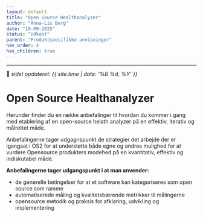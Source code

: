 ```yaml
---
layout: default
title: "Open Source Healthanalyzer"
author: "Anna-Lis Berg"
date: "19-09-2025"
status: "Udkast" 
parent: "Produktspecifikke anvisninger"
nav_order: 4
has_children: true
---
```

---

📆 _sidst opdateret: {{ site.time | date: '%B %d, %Y' }}_

# Open Source Healthanalyzer

Herunder finder du en række anbefalinger til hvordan du kommer i gang med etablering af en open-source helath analyzer på en effektiv, iterativ og målrettet måde.

Anbefalingerne tager udgagnspunkt de strategier det arbejde der er igangsat i OS2 for at understøtte både egne og andres mulighed for at vurdere Opensource produkters modehed på en kvantitativ, effektiv og indiskutabel måde.

**Anbefalingerne tager udgangspunkt i at man anvender:**
- de generelle betingelser for at et software kan kategoriseres som open source som ramme
- automatiserede måling og kvalitetsbærende metrikker til målingerne
- opensource metodik og praksis for afklaring, udvikling og implementering

